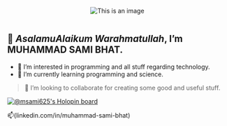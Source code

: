 <div align="center">

![This is an image](https://msami625.github.io/img/prof2.png)

</div>

<img src="https://komarev.com/ghpvc/?username=MSami625&style=flat-square&color=blue" alt=""/>

## 👋 *AsalamuAlaikum Warahmatullah*, I’m **MUHAMMAD SAMI BHAT**.
- 👀 I’m interested in programming and all stuff regarding technology.
- 🌱 I’m currently learning programming and science.
> 💞️ I’m looking to collaborate for creating some good and useful stuff.

[![@msami625's Holopin board](https://holopin.me/msami625)](https://holopin.io/@msami625)

:mailbox:(linkedin.com/in/muhammad-sami-bhat)

<!---
MSami625/MSami625 is a ✨ special ✨ repository because its `README.md` (this file) appears on your GitHub profile.
You can click the Preview link to take a look at your changes.
--->

